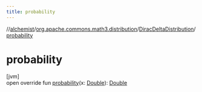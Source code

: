 ```yaml
---
title: probability
---
```

//[alchemist](../../../index.html)/[org.apache.commons.math3.distribution](../index.html)/[DiracDeltaDistribution](index.html)/[probability](probability.html)



# probability



[jvm]\
open override fun [probability](probability.html)(x: [Double](https://kotlinlang.org/api/latest/jvm/stdlib/kotlin/-double/index.html)): [Double](https://kotlinlang.org/api/latest/jvm/stdlib/kotlin/-double/index.html)





